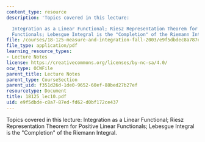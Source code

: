 ```yaml
---
content_type: resource
description: 'Topics covered in this lecture:

  Integration as a Linear Functional; Riesz Representation Theorem for Positive Linear
  Functionals; Lebesgue Integral is the "Completion" of the Riemann Integral.'
file: /courses/18-125-measure-and-integration-fall-2003/e9f5dbdec8a787edfd62d0bf172ce437_18125_lec10.pdf
file_type: application/pdf
learning_resource_types:
- Lecture Notes
license: https://creativecommons.org/licenses/by-nc-sa/4.0/
ocw_type: OCWFile
parent_title: Lecture Notes
parent_type: CourseSection
parent_uid: f351d26d-1de0-9652-60ef-88bed27b27ef
resourcetype: Document
title: 18125_lec10.pdf
uid: e9f5dbde-c8a7-87ed-fd62-d0bf172ce437
---
```

Topics covered in this lecture:
Integration as a Linear Functional; Riesz Representation Theorem for Positive Linear Functionals; Lebesgue Integral is the "Completion" of the Riemann Integral.